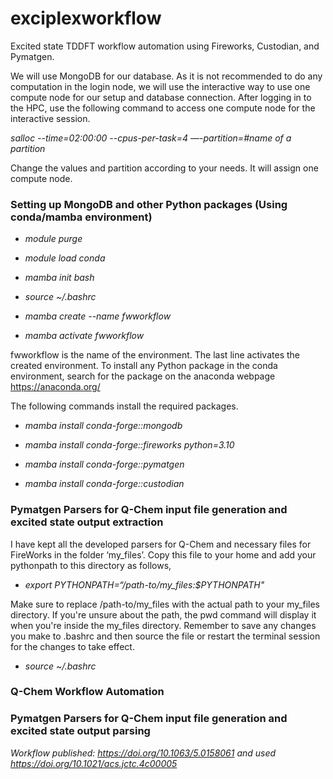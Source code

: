 # exciplexworkflow
Excited state TDDFT workflow automation using Fireworks, Custodian, and Pymatgen.

We will use MongoDB for our database. As it is not recommended to do any computation in the login node, we will use the interactive way to use one compute node for our setup and database connection. After logging in to the HPC, use the following command to access one compute node for the interactive session.

*salloc --time=02:00:00 --cpus-per-task=4  —-partition=#name of a partition*

Change the values and partition according to your needs. It will assign one compute node.

### Setting up MongoDB and other Python packages (Using conda/mamba environment)

- *module purge*                      

- *module load conda*

- *mamba init bash*

- *source ~/.bashrc*

- *mamba create --name fwworkflow*  

- *mamba activate fwworkflow*       

fwworkflow is the name of the environment. The last line activates the created environment. To install any Python package in the conda environment, search for the package on the anaconda webpage https://anaconda.org/

The following commands install the required packages.

- *mamba install conda-forge::mongodb*

- *mamba install conda-forge::fireworks python=3.10*

- *mamba install conda-forge::pymatgen*

- *mamba install conda-forge::custodian*

### Pymatgen Parsers for Q-Chem input file generation and excited state output extraction 

I have kept all the developed parsers for Q-Chem and necessary files for FireWorks in the folder ‘my_files’. Copy this file to your home and add your pythonpath to this directory as follows,

- *export PYTHONPATH=“/path-to/my_files:$PYTHONPATH"*

Make sure to replace /path-to/my_files with the actual path to your my_files directory. If you're unsure about the path, the pwd command will display it when you're inside the my_files directory. Remember to save any changes you make to .bashrc and then source the file or restart the terminal session for the changes to take effect.
- *source ~/.bashrc*

### Q-Chem Workflow Automation






### Pymatgen Parsers for Q-Chem input file generation and excited state output parsing

*Workflow published: https://doi.org/10.1063/5.0158061*
*and used https://doi.org/10.1021/acs.jctc.4c00005*
